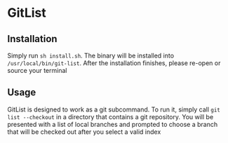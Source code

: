 # GitList

## Installation
Simply run `sh install.sh`. The binary will be installed into `/usr/local/bin/git-list`. After the installation finishes, please re-open or source your terminal

## Usage
GitList is designed to work as a git subcommand. To run it, simply call `git list --checkout` in a directory that contains a git repository. You will be presented with a list of local branches and prompted to choose a branch that will be checked out after you select a valid index
